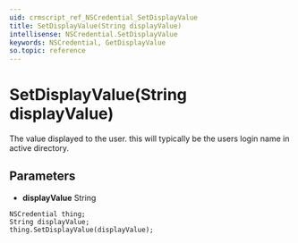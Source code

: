 ```yaml
---
uid: crmscript_ref_NSCredential_SetDisplayValue
title: SetDisplayValue(String displayValue)
intellisense: NSCredential.SetDisplayValue
keywords: NSCredential, GetDisplayValue
so.topic: reference
---
```


# SetDisplayValue(String displayValue)

The value displayed to the user. this will typically be the users login name in active directory.

## Parameters

* **displayValue** String

```crmscript
NSCredential thing;
String displayValue;
thing.SetDisplayValue(displayValue);
```

